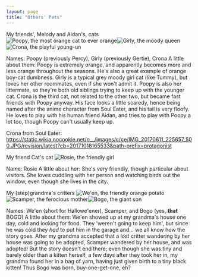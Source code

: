 ```yaml
---
layout: page
title: "Others' Pets"
---
```


My friends', Melody and Aidan's, cats
![Poopy, the most orange cat to ever orange](/The-Pet-Blog/IMG_3553.jpg)![Girly, the moody queen](/The-Pet-Blog/IMG_3554.jpg)![Crona, the playful young-un](/The-Pet-Blog/IMG_3555.jpg)

Names: Poopy (previously Percy), Girly (previously Gertie), Crona
A little about them: Poopy is extremely orange, and apparently becomes more and less orange throughout the seasons. He's also a great example of orange boy-cat dumbness. Girly is a typical grey moody girl cat (like Tummy), but loves her other roommates, even if she won't admit it. Poopy is also her littermate, so they're both old siblings trying to keep up with the younger cat. Crona is the third cat, not related to the other two, but became fast friends with Poopy anyway. His face looks a little scaredy, hence being named after the anime character from Soul Eater, and his tail is very floofy. He loves to play with his human friend Aidan, and tries to play with Poopy a lot too, though Poopy can't usually keep up.

Crona from Soul Eater:
https://static.wikia.nocookie.net/p__/images/c/ce/IMG_20170611_225657_500.JPG/revision/latest?cb=20171018165533&path-prefix=protagonist

My friend Cat's cat
![Rosie, the friendly girl](/The-Pet-Blog/image000000.jpg)

Name: Rosie
A little about her: She's very friendly, though particular about visitors. She loves cuddling with her person and watching birds out the window, even though she lives in the city.

My (step)grandma's critters
![We'en, the friendly orange potato](/The-Pet-Blog/IMG_3556.jpg)![Scamper, the ferocious mother](/The-Pet-Blog/IMG_3558.jpg)![Bogo, the giant son](/The-Pet-Blog/IMG_3557.jpg)

Names: We'en (short for Hallowe'ener), Scamper, and Bogo (yes, **that** BOGO)
A little about them: We'en showed up at my grandma's house one day, cold and looking for food. They 'weren't going to keep him', but since he was cold they *had* to put him in the garage and... we all know how the story goes. After my grandma accepted that a lost critter wandering by her house was going to be adopted, Scamper wandered by her house, and was adopted! But the story doesn't end there; even though she was tiny and barely older than a kitten herself, a few days after they took her in, my grandma found her in a bag of yarn, having just given birth to a tiny black kitten! Thus Bogo was born, buy-one-get-one, eh?






